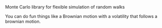 Monte Carlo library for flexible simulation of random walks

You can do fun things like a Brownian motion with a volatility that follows a brownian motion.
